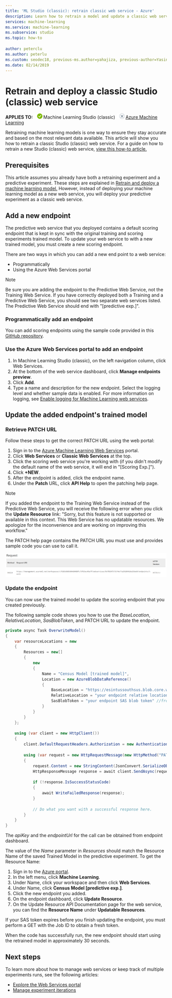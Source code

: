```yaml
---
title: 'ML Studio (classic): retrain classic web service - Azure'
description: Learn how to retrain a model and update a classic web service to use the newly trained model in Azure Machine Learning Studio (classic).
services: machine-learning
ms.service: machine-learning
ms.subservice: studio
ms.topic: how-to

author: peterclu
ms.author: peterlu
ms.custom: seodec18, previous-ms.author=yahajiza, previous-author=YasinMSFT, devx-track-csharp
ms.date: 02/14/2019
---
```

# Retrain and deploy a classic Studio (classic) web service

**APPLIES TO:**  ![Green check mark.](../../../includes/media/aml-applies-to-skus/yes.png)Machine Learning Studio (classic)   ![X indicating no.](../../../includes/media/aml-applies-to-skus/no.png)[Azure Machine Learning](../overview-what-is-machine-learning-studio.md#ml-studio-classic-vs-azure-machine-learning-studio)


Retraining machine learning models is one way to ensure they stay accurate and based on the most relevant data available. This article will show you how to retrain a classic Studio (classic) web service. For a guide on how to retrain a new Studio (classic) web service, [view this how-to article.](retrain-machine-learning-model.md)

## Prerequisites

This article assumes you already have both a retraining experiment and a predictive experiment. These steps are explained in [Retrain and deploy a machine learning model.](./retrain-machine-learning-model.md) However, instead of deploying your machine learning model as a new web service, you will deploy your predictive experiment as a classic web service.
     
## Add a new endpoint

The predictive web service that you deployed contains a default scoring endpoint that is kept in sync with the original training and scoring experiments trained model. To update your web service to with a new trained model, you must create a new scoring endpoint.

There are two ways in which you can add a new end point to a web service:

* Programmatically
* Using the Azure Web Services portal

> [!NOTE]
> Be sure you are adding the endpoint to the Predictive Web Service, not the Training Web Service. If you have correctly deployed both a Training and a Predictive Web Service, you should see two separate web services listed. The Predictive Web Service should end with "[predictive exp.]".
>

### Programmatically add an endpoint

You can add scoring endpoints using the sample code provided in this [GitHub repository](https://github.com/hning86/azuremlps#add-amlwebserviceendpoint).

### Use the Azure Web Services portal to add an endpoint

1. In Machine Learning Studio (classic), on the left navigation column, click Web Services.
1. At the bottom of the web service dashboard, click **Manage endpoints preview**.
1. Click **Add**.
1. Type a name and description for the new endpoint. Select the logging level and whether sample data is enabled. For more information on logging, see [Enable logging for Machine Learning web services](web-services-logging.md).

## Update the added endpoint's trained model

### Retrieve PATCH URL

Follow these steps to get the correct PATCH URL using the web portal:

1. Sign in to the [Azure Machine Learning Web Services](https://services.azureml.net/) portal.
1. Click **Web Services** or **Classic Web Services** at the top.
1. Click the scoring web service you're working with (if you didn't modify the default name of the web service, it will end in "[Scoring Exp.]").
1. Click **+NEW**.
1. After the endpoint is added, click the endpoint name.
1. Under the **Patch** URL, click **API Help** to open the patching help page.

> [!NOTE]
> If you added the endpoint to the Training Web Service instead of the Predictive Web Service, you will receive the following error when you click the **Update Resource** link: "Sorry, but this feature is not supported or available in this context. This Web Service has no updatable resources. We apologize for the inconvenience and are working on improving this workflow."
>

The PATCH help page contains the PATCH URL you must use and provides sample code you can use to call it.

![Patch URL.](./media/retrain-classic/ml-help-page-patch-url.png)

### Update the endpoint

You can now use the trained model to update the scoring endpoint that you created previously.

The following sample code shows you how to use the *BaseLocation*, *RelativeLocation*, *SasBlobToken*, and PATCH URL to update the endpoint.

```csharp
private async Task OverwriteModel()
{
    var resourceLocations = new
    {
        Resources = new[]
        {
            new
            {
                Name = "Census Model [trained model]",
                Location = new AzureBlobDataReference()
                {
                    BaseLocation = "https://esintussouthsus.blob.core.windows.net/",
                    RelativeLocation = "your endpoint relative location", //from the output, for example: "experimentoutput/8946abfd-79d6-4438-89a9-3e5d109183/8946abfd-79d6-4438-89a9-3e5d109183.ilearner"
                    SasBlobToken = "your endpoint SAS blob token" //from the output, for example: "?sv=2013-08-15&sr=c&sig=37lTTfngRwxCcf94%3D&st=2015-01-30T22%3A53%3A06Z&se=2015-01-31T22%3A58%3A06Z&sp=rl"
                }
            }
        }
    };

    using (var client = new HttpClient())
    {
        client.DefaultRequestHeaders.Authorization = new AuthenticationHeaderValue("Bearer", apiKey);

        using (var request = new HttpRequestMessage(new HttpMethod("PATCH"), endpointUrl))
        {
            request.Content = new StringContent(JsonConvert.SerializeObject(resourceLocations), System.Text.Encoding.UTF8, "application/json");
            HttpResponseMessage response = await client.SendAsync(request);

            if (!response.IsSuccessStatusCode)
            {
                await WriteFailedResponse(response);
            }

            // Do what you want with a successful response here.
        }
    }
}
```

The *apiKey* and the *endpointUrl* for the call can be obtained from endpoint dashboard.

The value of the *Name* parameter in *Resources* should match the Resource Name of the saved Trained Model in the predictive experiment. To get the Resource Name:

1. Sign in to the [Azure portal](https://portal.azure.com).
1. In the left menu, click **Machine Learning**.
1. Under Name, click your workspace and then click **Web Services**.
1. Under Name, click **Census Model [predictive exp.]**.
1. Click the new endpoint you added.
1. On the endpoint dashboard, click **Update Resource**.
1. On the Update Resource API Documentation page for the web service, you can find the **Resource Name** under **Updatable Resources**.

If your SAS token expires before you finish updating the endpoint, you must perform a GET with the Job ID to obtain a fresh token.

When the code has successfully run, the new endpoint should start using the retrained model in approximately 30 seconds.

## Next steps

To learn more about how to manage web services or keep track of multiple experiments runs, see the following articles:

* [Explore the  Web Services portal](manage-new-webservice.md)
* [Manage experiment iterations](manage-experiment-iterations.md)